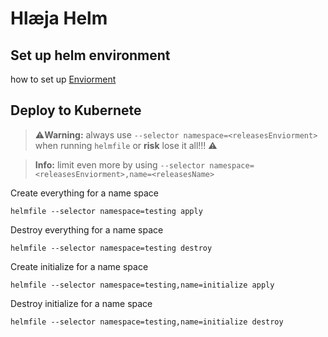 # Hlæja Helm

## Set up helm environment

how to set up [Enviorment](./values/README.md)

## Deploy to Kubernete

> ⚠️**Warning:** always use `--selector namespace=<releasesEnviorment>` when running `helmfile` or **risk** lose it all!!! ⚠️

> **Info:** limit even more by using `--selector namespace=<releasesEnviorment>,name=<releasesName>`

Create everything for a name space

```shell
helmfile --selector namespace=testing apply
```

Destroy everything for a name space

```shell
helmfile --selector namespace=testing destroy
```

Create initialize for a name space

```shell
helmfile --selector namespace=testing,name=initialize apply
```

Destroy initialize for a name space

```shell
helmfile --selector namespace=testing,name=initialize destroy
```
